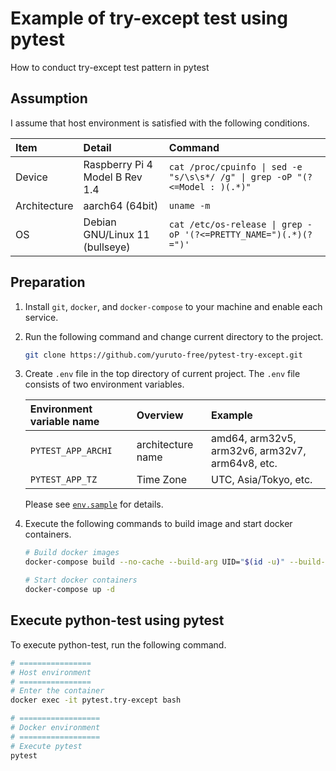 # Example of try-except test using pytest
How to conduct try-except test pattern in pytest

## Assumption
I assume that host environment is satisfied with the following conditions.

| Item  | Detail | Command |
| :---- | :---- | :---- |
| Device | Raspberry Pi 4 Model B Rev 1.4 | `cat /proc/cpuinfo \| sed -e "s/\s\s*/ /g" \| grep -oP "(?<=Model : )(.*)"` |
| Architecture | aarch64 (64bit) | `uname -m` |
| OS | Debian GNU/Linux 11 (bullseye) | `cat /etc/os-release \| grep -oP '(?<=PRETTY_NAME=")(.*)(?=")'` |

## Preparation
1. Install `git`, `docker`, and `docker-compose` to your machine and enable each service.
1. Run the following command and change current directory to the project.

    ```bash
    git clone https://github.com/yuruto-free/pytest-try-except.git
    ```

1. Create `.env` file in the top directory of current project. The `.env` file consists of two environment variables.

    | Environment variable name | Overview | Example |
    | :---- | :---- | :---- |
    | `PYTEST_APP_ARCHI` | architecture name | amd64, arm32v5, arm32v6, arm32v7, arm64v8, etc. |
    | `PYTEST_APP_TZ` | Time Zone | UTC, Asia/Tokyo, etc.

    Please see [`env.sample`](./env.sample) for details.

1. Execute the following commands to build image and start docker containers.

    ```bash
    # Build docker images
    docker-compose build --no-cache --build-arg UID="$(id -u)" --build-arg GID="$(id -g)"

    # Start docker containers
    docker-compose up -d
    ```

## Execute python-test using pytest
To execute python-test, run the following command.

```bash
# ================
# Host environment
# ================
# Enter the container
docker exec -it pytest.try-except bash

# ==================
# Docker environment
# ==================
# Execute pytest
pytest
```